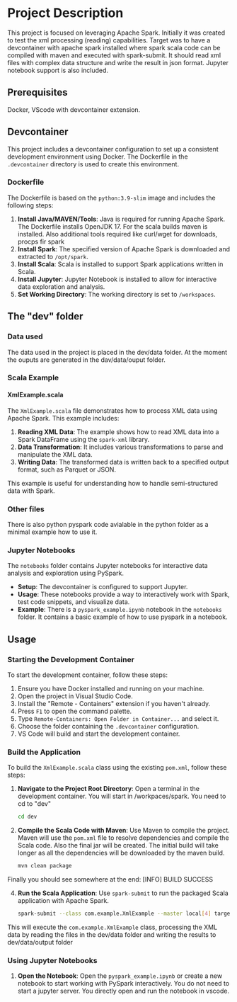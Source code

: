 # Project Description

This project is focused on leveraging Apache Spark.
Initially it was created to test the xml processing (reading) capabilities.
Target was to have a devcontainer with apache spark installed where spark scala code can be compiled with maven and executed with spark-submit.
It should read xml files with complex data structure and write the result in json format.
Jupyter notebook support is also included. 

## Prerequisites

Docker, VScode with devcontainer extension.

## Devcontainer

This project includes a devcontainer configuration to set up a consistent development environment using Docker. The Dockerfile in the `.devcontainer` directory is used to create this environment.

### Dockerfile

The Dockerfile is based on the `python:3.9-slim` image and includes the following steps:

1. **Install Java/MAVEN/Tools**: Java is required for running Apache Spark. The Dockerfile installs OpenJDK 17. For the scala builds maven is installed. Also additional tools required like curl/wget for downloads, procps fir spark
2. **Install Spark**: The specified version of Apache Spark is downloaded and extracted to `/opt/spark`.
3. **Install Scala**: Scala is installed to support Spark applications written in Scala.
4. **Install Jupyter**: Jupyter Notebook is installed to allow for interactive data exploration and analysis.
5. **Set Working Directory**: The working directory is set to `/workspaces`.


## The "dev" folder
### Data used

The data used in the project is placed in the dev/data folder. At the moment the ouputs are generated in the dav/data/ouput folder.

### Scala Example
#### XmlExample.scala

The `XmlExample.scala` file demonstrates how to process XML data using Apache Spark. This example includes:

1. **Reading XML Data**: The example shows how to read XML data into a Spark DataFrame using the `spark-xml` library.
2. **Data Transformation**: It includes various transformations to parse and manipulate the XML data.
3. **Writing Data**: The transformed data is written back to a specified output format, such as Parquet or JSON.

This example is useful for understanding how to handle semi-structured data with Spark.

### Other files

There is also python pyspark code avialable in the python folder as a minimal example how to use it. 

### Jupyter Notebooks

The `notebooks` folder contains Jupyter notebooks for interactive data analysis and exploration using PySpark.

*   **Setup**: The devcontainer is configured to support Jupyter. 
*   **Usage**: These notebooks provide a way to interactively work with Spark, test code snippets, and visualize data.
* **Example**: There is a `pyspark_example.ipynb` notebook in the `notebooks` folder. It contains a basic example of how to use pyspark in a notebook.

## Usage

### Starting the Development Container

To start the development container, follow these steps:

1. Ensure you have Docker installed and running on your machine.
2. Open the project in Visual Studio Code.
3. Install the "Remote - Containers" extension if you haven't already.
4. Press `F1` to open the command palette.
5. Type `Remote-Containers: Open Folder in Container...` and select it.
6. Choose the folder containing the `.devcontainer` configuration.
7. VS Code will build and start the development container.

### Build the Application

To build the `XmlExample.scala` class using the existing `pom.xml`, follow these steps:

1. **Navigate to the Project Root Directory**: Open a terminal in the development container. You will start in /workpaces/spark. You need to cd to "dev"
    ```sh
    cd dev
    ```

2. **Compile the Scala Code with Maven**: Use Maven to compile the project. Maven will use the `pom.xml` file to resolve dependencies and compile the Scala code. Also the final jar will be created. The initial build will take longer as all the dependencies will be downloaded by the maven build.
    ```sh
    mvn clean package
    ```

Finally you should see somewhere at the end:
[INFO] BUILD SUCCESS

4. **Run the Scala Application**: Use `spark-submit` to run the packaged Scala application with Apache Spark.
    ```sh
    spark-submit --class com.example.XmlExample --master local[4] target/spark-example-1.0-SNAPSHOT.jar
    ```

This will execute the `com.example.XmlExample` class, processing the XML data by reading the files in the dev/data folder and writing the results to dev/data/output folder

### Using Jupyter Notebooks

1. **Open the Notebook**: Open the `pyspark_example.ipynb` or create a new notebook to start working with PySpark interactively. You do not need to start a jupyter server.
You directly open and run the notebook in vscode.


